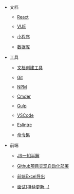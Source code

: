 * 文档

  * [React](Note/React/README.md)

  * [VUE](Note/vue/README.md)

  * [小程序](Note/mini-app/README.md)

  * [数据库](Note/SQL/README.md)


* 工具

  * [文档创建工具](Note/tools/doc.md)

  * [Git](Note/tools/git.md) 

  * [NPM](Note/tools/npm.md)

  * [Cmder](Note/tools/cmder.md)

  * [Gulp](Note/tools/gulp.md)

  * [VSCode](Note/tools/editor.md) 

  * [Eslintrc](Note/tools/eslintrc.md)

  * [命令集](Note/tools/command.md)

* 前端

  * [JS一知半解](fe/JS.md)

  * [Github项目实现自动化部署](fe/deploy.md)

  * [前端Excel导出](fe/exportExl.md)

  * [面试(持续更新...)](fe/interview.md)